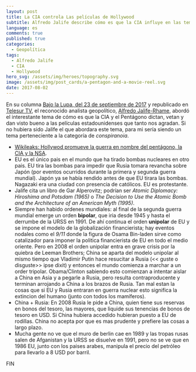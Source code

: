 ```yaml
---
layout: post
title: La CIA controla Las películas de Hollywood
subtitle: Alfredo Jalife describe cómo es que la CIA influye en las temáticas de las películas producidas en Hollywood.
language: es
comments: true
published: true
categories:
  - Geopolítica
tags:
  - Alfredo Jalife
  - CIA
  - Hollywood
hero_svg: /assets/img/heroes/topography.svg
image: /assets/img/post_cards/a-pentagon-and-a-movie-reel.svg
date: 2017-08-02
---
```



En su columna [Bajo la Lupa, del 23 de septiembre de 2017](https://www.jornada.com.mx/2017/07/23/opinion/012o1pol) y republicado en [Telesur TV](http://www.telesurtv.net/bloggers/Las-guerras-de-Hollywood-en-nombre-del-Pentagono-y-la-CIA-20170723-0001.html), el reconocido analista geopolítico, [Alfredo Jalife-Rhame](https://www.alfredojalife.com/), abordó el interestante tema de cómo es que la CIA y el Pentágono dictan, vetan y dan visto bueno a las películas estadounidenses que tanto nos agradan. Si no hubiera sido Jalife el que abordara este tema, para mi sería siendo un tema perteneciente a la categoría de *conspiranoia*.


- [Wikileaks: Hollywod promueve la guerra en nombre del pentágono, la CIA y la NSA](https://www.pakistantoday.com.pk/2017/07/05/wikileaks-documents-allegedly-expose-how-hollywood-promotes-war-on-behalf-of-the-pentagon-cia-and-nsa/).
- EU es el único pais en el mundo que ha tirado bombas nucleares en otro pais. EU tira las bombas para impedir que Rusia tomara revancha sobre Japón (por eventos ocurridos durante la primera y segunda guerra mundial). Japón ya se había rendido antes de que EU tirara las bombas. Nagazaki era una ciudad con presencia de católicos. EU es protestante.
- Jalife cita un libro de Gar Alperovitz; podrían ser _Atomic Diplomacy: Hiroshima and Potsdam (1965)_ o _The Decision to Use the Atomic Bomb and the Architecture of an American Myth (1995)_.
- Siempre han habido ordenes mundiales: al final de la segunda guerra mundial emerge un orden **bipolar**, que iria desde 1945 y hasta el derrumbe de la URSS en 1991. De ahí continua el orden **unipolar** de EU y se impone el modelo de la globalización financierista; hay eventos nodales como el _9/11_ donde la figura de Osama Bin-laden sirve como catalizador para imponer la politica financierista de EU en todo el medio oriente. Pero en 2008 el orden unipolar entra en grave crisis por la quiebra de Leeman Brothers; China se aparta del modelo unipolar al mismo tiempo que Vladimir Putin hace resucitar a Rusia (<< guste o disguste>> ipse dixit) y entonces el mundo comienza a marchar a un order tripolar. Obama/Clinton sabiendo esto comienzan a intentar aislar a China en Asia y a pegarle a Rusia, pero resulta contraproducente y terminan arrojando a China a los brazos de Rusia. Tan mal estan la cosas que si EU y Rusia entraran en guerra nuclear esto significa la extincion del humano (junto con todos los mamíferos).
- China + Rusia: En 2008 Rusia le pide a China, quien tiene sus reservas en bonos del tesoro, las mayores, que liquide sus tenencias de bonos de tesoro en USD. Si China hubiera accedido hubieran puesto a EU de rodillas. China no acepta por que es mas prudente y prefiere las cosas a largo plazo.
- Mucha gente no ve que el muro de berlin cae en 1989 y las tropas rusas salen de Afganistan y la URSS se disuelve en 1991, pero no se ve que en 1986 EU, junto con los paises arabes, manipula el precio del petróleo para llevarlo a 8 USD por barril.

FIN